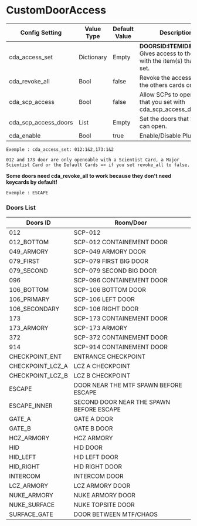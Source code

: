 # CustomDoorAccess

Config Setting | Value Type | Default Value | Description
--- | --- | --- | ---
cda_access_set | Dictionary | Empty | **DOORSID:ITEMID&ITEMID** Gives access to the door with the item(s) that you set.
cda_revoke_all | Bool | false | Revoke the access to all the others cards or not.
cda_scp_access | Bool | false | Allow SCPs to open doors that you set with cda_scp_access_doors.
cda_scp_access_doors | List | Empty | Set the doors that SCPs can open.
cda_enable | Bool | true | Enable/Disable Plugin.

```
Exemple : cda_access_set: 012:1&2,173:1&2

012 and 173 door are only openeable with a Scientist Card, a Major Scientist Card or the Default Cards => if you set revoke_all to false.
```

**Some doors need cda_revoke_all to work because they don't need keycards by default!**
```
Exemple : ESCAPE
```

### Doors List

Doors ID | Room/Door
--- | ---
012 | SCP-012
012_BOTTOM | SCP-012 CONTAINEMENT DOOR
049_ARMORY | SCP-049 ARMORY DOOR
079_FIRST | SCP-079 FIRST BIG DOOR
079_SECOND | SCP-079 SECOND BIG DOOR
096 | SCP-096 CONTAINEMENT DOOR
106_BOTTOM | SCP-106 BOTTOM DOOR
106_PRIMARY | SCP-106 LEFT DOOR
106_SECONDARY | SCP-106 RIGHT DOOR
173 | SCP-173 CONTAINEMENT DOOR
173_ARMORY | SCP-173 ARMORY
372 | SCP-372 CONTAINEMENT DOOR
914 | SCP-914 CONTAINEMENT DOOR
CHECKPOINT_ENT | ENTRANCE CHECKPOINT
CHECKPOINT_LCZ_A | LCZ A CHECKPOINT
CHECKPOINT_LCZ_B | LCZ B CHECKPOINT
ESCAPE | DOOR NEAR THE MTF SPAWN BEFORE ESCAPE
ESCAPE_INNER | SECOND DOOR NEAR THE SPAWN BEFORE ESCAPE
GATE_A | GATE A DOOR
GATE_B | GATE B DOOR
HCZ_ARMORY | HCZ ARMORY
HID | HID DOOR
HID_LEFT | HID LEFT DOOR
HID_RIGHT | HID RIGHT DOOR
INTERCOM | INTERCOM DOOR
LCZ_ARMORY | LCZ ARMORY DOOR
NUKE_ARMORY | NUKE ARMORY DOOR
NUKE_SURFACE | NUKE TOPSITE DOOR
SURFACE_GATE | DOOR BETWEEN MTF/CHAOS
